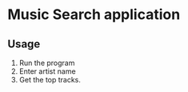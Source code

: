 ﻿# Music Search application

## Usage
1. Run the program
2. Enter artist name
3. Get the top tracks.
